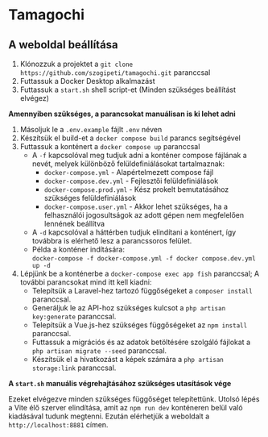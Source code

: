 # Tamagochi

## A weboldal beállítása

1. Klónozzuk a projektet a `git clone https://github.com/szogipeti/tamagochi.git` paranccsal
2. Futtassuk a Docker Desktop alkalmazást
3. Futtassuk a `start.sh` shell script-et (Minden szükséges beállítást elvégez)

**Amennyiben szükséges, a parancsokat manuálisan is ki lehet adni**

1. Másoljuk le a `.env.example` fájlt `.env` néven
2. Készítsük el build-et a `docker compose build` parancs segítségével
3. Futtassuk a konténert a `docker compose up` paranccsal
   - A `-f` kapcsolóval meg tudjuk adni a konténer compose fájlának a nevét, melyek különböző felüldefiniálásokat tartalmaznak:
     - `docker-compose.yml` - Alapértelmezett compose fájl
     - `docker-compose.dev.yml` - Fejlesztői felüldefiniálások
     - `docker-compose.prod.yml` - Kész prokelt bemutatásához szükséges felüldefiniálások
     - `docker-compose.user.yml` - Akkor lehet szükséges, ha a felhasználói jogosultságok az adott gépen nem megfelelően lennének beállítva
   - A `-d` kapcsolóval a háttérben tudjuk elindítani a konténert, így továbbra is elérhető lesz a parancssoros felület.
   - Példa a konténer indítására:<br> 
   `docker-compose -f docker-compose.yml -f docker compose.dev.yml up -d`
4. Lépjünk be a konténerbe a `docker-compose exec app fish` paranccsal; A további parancsokat mind itt kell kiadni:
   - Telepítsük a Laravel-hez tartozó függőségeket a `composer install` paranccsal.
   - Generáljuk le az API-hoz szükséges kulcsot a `php artisan key:generate` paranccsal.
   - Telepítsük a Vue.js-hez szükséges függőségeket az `npm install` paranccsal.
   - Futtassuk a migrációs és az adatok betöltésére szolgáló fájlokat a `php artisan migrate --seed` paranccsal.
   - Készítsük el a hivatkozást a képek számára a `php artisan storage:link` paranccsal.

**A `start.sh` manuális végrehajtásához szükséges utasítások vége**

Ezeket elvégezve minden szükséges függőséget telepítettünk. Utolsó lépés a Vite élő szerver elindítása, amit az `npm run dev` konténeren belül való kiadásával tudunk megtenni. Ezután elérhetjük a weboldalt a `http://localhost:8881` címen.